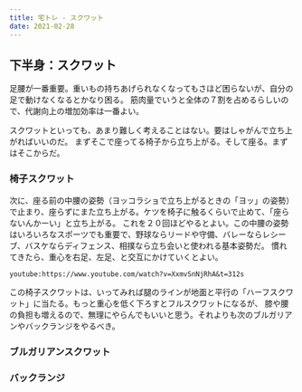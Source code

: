 ```yaml
---
title: 宅トレ - スクワット
date: 2021-02-28
---
```



## 下半身：スクワット
足腰が一番重要。重いもの持ちあげられなくなってもさほど困らないが、自分の足で動けなくなるとかなり困る。
筋肉量でいうと全体の７割を占めるらしいので、代謝向上の増加効率は一番よい。

スクワットといっても、あまり難しく考えることはない。要はしゃがんで立ち上がればいいのだ。
まずそこで座ってる椅子から立ち上がる。そして座る。まずはそこからだ。

### 椅子スクワット
次に、座る前の中腰の姿勢（ヨッコラショで立ち上がるときの「ヨッ」の姿勢）で止まり、座らずにまた立ち上がる。ケツを椅子に触るくらいで止めて、「座らないんかーい」と立ち上がる。
これを２０回ほどやるとよい。この中腰の姿勢はいろいろなスポーツでも重要で、野球ならリードや守備、バレーならレシーブ、バスケならディフェンス、相撲なら立ち会いと使われる基本姿勢だ。
慣れてきたら、重心を右足、左足、と交互にかけていくとよい。

`youtube:https://www.youtube.com/watch?v=XxmvSnNjRhA&t=312s`

この椅子スクワットは、いってみれば腿のラインが地面と平行の「ハーフスクワット」に当たる。もっと重心を低く下ろすとフルスクワットになるが、
膝や腰の負担も増えるので、無理にやらんでもいいと思う。それよりも次のブルガリアンやバックランジをやるべき。

### ブルガリアンスクワット

### バックランジ
